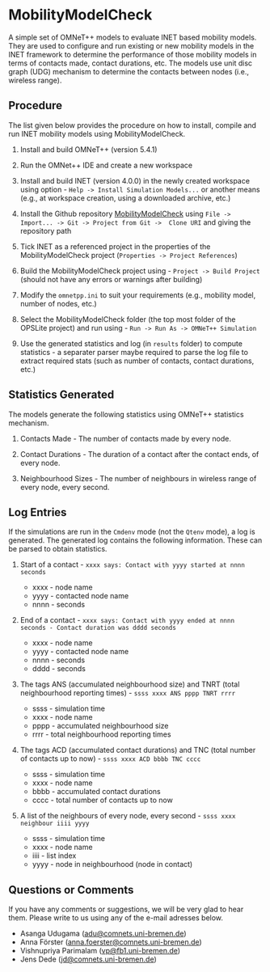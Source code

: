 # MobilityModelCheck

A simple set of OMNeT++ models to evaluate INET based mobility models. They are used to configure and run existing or new mobility models in the INET framework to determine the performance of those mobility models in terms of contacts made, contact durations, etc. The models use unit disc graph (UDG) mechanism to determine the contacts between nodes (i.e., wireless range).


## Procedure
The list given below provides the procedure on how to install, compile and run INET mobility models using MobilityModelCheck.


1. Install and build OMNeT++ (version 5.4.1)

2. Run the OMNet++ IDE and create a new workspace

3. Install and build INET (version 4.0.0) in the newly created workspace using option - `Help -> Install Simulation Models...` or another means (e.g., at workspace creation, using a downloaded archive, etc.)

4. Install the Github repository [MobilityModelCheck](https://github.com/ComNets-Bremen/MobilityModelCheck.git) using `File -> Import... -> Git -> Project from Git ->  Clone URI` and giving the repository path

5. Tick INET as a referenced project in the properties of the MobilityModelCheck project (`Properties -> Project References`)

5. Build the MobilityModelCheck project using - `Project -> Build Project` (should not have any errors or warnings after building)

6. Modify the `omnetpp.ini` to suit your requirements (e.g., mobility model, number of nodes, etc.)

7. Select the MobilityModelCheck folder (the top most folder of the OPSLite project) and run using - `Run -> Run As -> OMNeT++ Simulation`

8. Use the generated statistics and log (in `results` folder) to compute statistics - a separater parser maybe required to parse the log file to extract required stats (such as number of contacts, contact durations, etc.)



## Statistics Generated

The models generate the following statistics using OMNeT++ statistics mechanism.

1. Contacts Made - The number of contacts made  by every node.

2. Contact Durations - The duration of a contact after the contact ends, of every node.  

3. Neighbourhood Sizes - The number of neighbours in wireless range of every node, every second.



## Log Entries

If the simulations are run in the `Cmdenv` mode (not the `Qtenv` mode), a log is generated. The generated log contains the following information. These can be parsed to obtain statistics.

1. Start of a contact - `xxxx says: Contact with yyyy started at nnnn seconds`
   - xxxx - node name
   - yyyy - contacted node name
   - nnnn - seconds

2. End of a contact - `xxxx says: Contact with yyyy ended at nnnn seconds - Contact duration was dddd seconds`
   - xxxx - node name
   - yyyy - contacted node name
   - nnnn - seconds
   - dddd - seconds

3. The tags ANS (accumulated neighbourhood size) and TNRT (total neighbourhood reporting times) - `ssss xxxx ANS pppp TNRT rrrr`
   - ssss - simulation time
   - xxxx - node name
   - pppp - accumulated neighbourhood size
   - rrrr - total neighbourhood reporting times

4. The tags ACD (accumulated contact durations) and TNC (total number of contacts up to now) - `ssss xxxx ACD bbbb TNC cccc`
   - ssss - simulation time
   - xxxx - node name
   - bbbb - accumulated contact durations
   - cccc - total number of contacts up to now

5. A list of the neighbours of every node, every second - `ssss xxxx neighbour iiii yyyy`
   - ssss - simulation time
   - xxxx - node name
   - iiii - list index
   - yyyy - node in neighbourhood (node in contact)



## Questions or Comments

If you have any comments or suggestions, we will be very glad to hear them. Please write to us using any of the e-mail adresses below.

  - Asanga Udugama (adu@comnets.uni-bremen.de)
  - Anna Förster (anna.foerster@comnets.uni-bremen.de)
  - Vishnupriya Parimalam (vp@fb1.uni-bremen.de)
  - Jens Dede (jd@comnets.uni-bremen.de)


